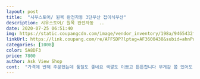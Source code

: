 ```yaml
---
layout: post 
title:  "시우스토어/ 원목 완전자동 3단우산 접이식우산" 
description: 시우스토어/ 원목 완전자동  ..
date: 2020-07-25 06:51:40 
img: https://static.coupangcdn.com/image/vendor_inventory/198a/9465432fcbdc740ad27acbe9900d25d028ae1a9a4ea1e2632f5c682498ee.jpg 
linkUrl: https://link.coupang.com/re/AFFSDP?lptag=AF3600438&subid=ahnPublicAsk&pageKey=258942562&itemId=811550085&vendorItemId=5064053137&traceid=V0-113-2b32bf85c770b94c 
categories: [1008] 
color: 5A8DF3 
price: 7800 
author: Ask View Shop 
cont:  "가격에 반해 주문했는데 품질도 좋네요 색깔도 이쁘고 튼튼합니다 무게감 쫌 있어도 가격으로 튼튼함으로 커버 되네요 잡아당길때 쫌 힘줘야하지만 가격이 품질이 모든걸 해결해주네요 3단 자동우산치고는 가성비 굿입니다 한꺼번에 4개 구매하고 걱정했는데 주문하길 잘 했네요<br/>대체적으로 마음에 들지만 우산 피고 접을때 불편하네요.<br/><br/>자동우산인데 가격저렴해서 우선 맘에 들어 주문했는데 품질도 좋네요 짱짱해서 바람에도 강할것 같아요 약간 무게감이 있긴한데 튼튼한걸로 만족해야죠 접을때 힘좀 줘야하지만 괜찮아요 가격대비 품질은 좋네요 4개.<br/> 사길 잘했어요<br/>" 
---
```

